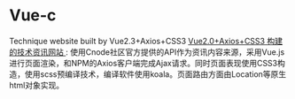 # Vue-c
Technique website built by Vue2.3+Axios+CSS3 
[ Vue2.0+Axios+CSS3 构建的技术资讯网站 ]() : 
使用Cnode社区官方提供的API作为资讯内容来源，采用Vue.js进行页面渲染，和NPM的Axios客户端完成Ajax请求。同时页面表现使用CSS3构造，使用scss预编译技术，编译软件使用koala。页面路由方面由Location等原生html对象实现。
